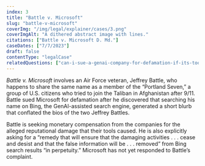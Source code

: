 ```yaml
---
index: 3
title: "Battle v. Microsoft"
slug: "battle-v-microsoft"
coverImg: "/img/legal/explainer/cases/3.png"
coverImgAlt: "A dithered abstract image with lines."
citations: ["Battle v. Microsoft D. Md."]
caseDates: ["7/7/2023"]
draft: false 
contentType: "legalCase"
relatedQuestions: ["can-i-sue-a-genai-company-for-defamation-if-its-tool-generates-false-information-about-me"]
---
```

*Battle v. Microsoft* involves an Air Force veteran, Jeffrey Battle, who happens to share the same name as a member of the “Portland Seven,” a group of U.S. citizens who tried to join the Taliban in Afghanistan after 9/11. Battle sued Microsoft for defamation after he discovered that searching his name on Bing, the GenAI-assisted search engine, generated a short blurb that conflated the bios of the two Jeffrey Battles.

Battle is seeking monetary compensation from the companies for the alleged reputational damage that their tools caused. He is also explicitly asking for a “remedy that will ensure that the damaging activities . . . cease and desist and that the false information will be . . . removed” from Bing search results “in perpetuity.” Microsoft has not yet responded to Battle’s complaint.
